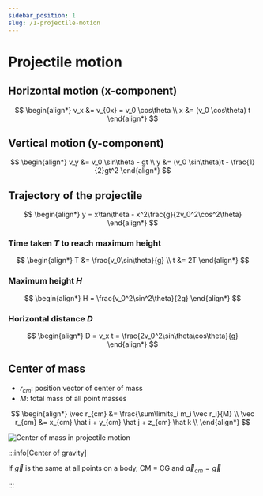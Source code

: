 ```yaml
---
sidebar_position: 1
slug: /1-projectile-motion
---
```


# Projectile motion

## Horizontal motion (x-component)

$$
\begin{align*}
v_x &= v_{0x} = v_0 \cos\theta \\
x &= (v_0 \cos\theta) t
\end{align*}
$$

## Vertical motion (y-component)

$$
\begin{align*}
v_y &= v_0 \sin\theta - gt \\
y &= (v_0 \sin\theta)t - \frac{1}{2}gt^2
\end{align*}
$$

## Trajectory of the projectile

$$
\begin{align*}
y = x\tan\theta - x^2\frac{g}{2v_0^2\cos^2\theta}
\end{align*}
$$

### Time taken $T$ to reach maximum height

$$
\begin{align*}
T &= \frac{v_0\sin\theta}{g} \\
t &= 2T
\end{align*}
$$

### Maximum height $H$

$$
\begin{align*}
H = \frac{v_0^2\sin^2\theta}{2g}
\end{align*}
$$

### Horizontal distance $D$

$$
\begin{align*}
D = v_x t =  \frac{2v_0^2\sin\theta\cos\theta}{g}
\end{align*}
$$

## Center of mass

-   $r_{cm}$: position vector of center of mass
-   $M$: total mass of all point masses

$$
\begin{align*}
\vec r_{cm} &= \frac{\sum\limits_i m_i \vec r_i}{M} \\
\vec r_{cm} &= x_{cm} \hat i + y_{cm} \hat j + z_{cm} \hat k \\
\end{align*}
$$

![Center of mass in projectile motion](/img/figures/center-of-mass-in-projectile-motion.png)

:::info[Center of gravity]

If $\vec g$ is the same at all points on a body, CM = CG and $\vec a_{cm} = \vec g$

:::
